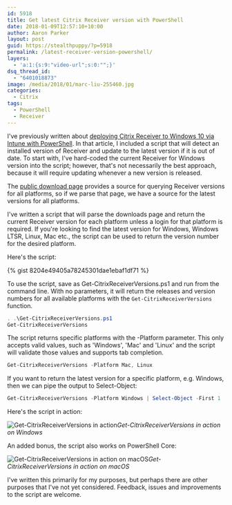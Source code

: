 ```yaml
---
id: 5918
title: Get latest Citrix Receiver version with PowerShell
date: 2018-01-09T12:57:10+10:00
author: Aaron Parker
layout: post
guid: https://stealthpuppy/?p=5918
permalink: /latest-receiver-version-powershell/
layers:
  - 'a:1:{s:9:"video-url";s:0:"";}'
dsq_thread_id:
  - "6401018873"
image: /media/2018/01/marc-liu-255460.jpg
categories:
  - Citrix
tags:
  - PowerShell
  - Receiver
---
```


I've previously written about [deploying Citrix Receiver to Windows 10 via Intune with PowerShell]({{site.baseurl}}/deploy-citrix-receiver-intune/). In that article, I included a script that will detect an installed version of Receiver and update to the latest version if it is out of date. To start with, I've hard-coded the current Receiver for Windows version into the script; however, that's not necessarily the best approach, because it will require updating whenever a new version is released.

The [public download page](https://www.citrix.com/downloads/citrix-receiver/) provides a source for querying Receiver versions for all platforms, so if we parse that page, we have a source for the latest versions for all platforms.

I've written a script that will parse the downloads page and return the current Receiver version for each platform unless a login for that platform is required. If you're looking to find the latest version for Windows, Windows LTSR, Linux, Mac etc., the script can be used to return the version number for the desired platform.

Here's the script:

{% gist 8204e49405a78245301dae1ebaf1df71 %}

To use the script, save as Get-CitrixReceiverVersions.ps1 and run from the command line. With no parameters, it will return the releases and version numbers for all available platforms with the `Get-CitrixReceiverVersions` function.

```powershell
. .\Get-CitrixReceiverVersions.ps1
Get-CitrixReceiverVersions
```

The script returns specific platforms with the -Platform parameter. This only accepts valid values, such as 'Windows', 'Mac' and 'Linux' and the script will validate those values and supports tab completion.

```powershell
Get-CitrixReceiverVersions -Platform Mac, Linux
```

If you want to return the latest version for a specific platform, e.g. Windows, then we can pipe the output to Select-Object:

```powershell
Get-CitrixReceiverVersions -Platform Windows | Select-Object -First 1
```

Here's the script in action:

![Get-CitrixReceiverVersions in action]({{site.baseurl}}/media/2018/01/Get-CitrixReceiverVersions.gif)*Get-CitrixReceiverVersions in action on Windows*

An added bonus, the script also works on PowerShell Core:

![Get-CitrixReceiverVersions in action on macOS]({{site.baseurl}}/media/2018/01/Get-CitrixReceiverVersions-Pwsh.gif)*Get-CitrixReceiverVersions in action on macOS*

I've written this primarily for my purposes, but perhaps there are other purposes that I've not yet considered. Feedback, issues and improvements to the script are welcome.
